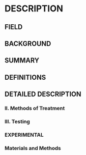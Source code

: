 # DESCRIPTION

## FIELD

## BACKGROUND

## SUMMARY

## DEFINITIONS

## DETAILED DESCRIPTION

### II. Methods of Treatment

### III. Testing

### EXPERIMENTAL

### Materials and Methods

